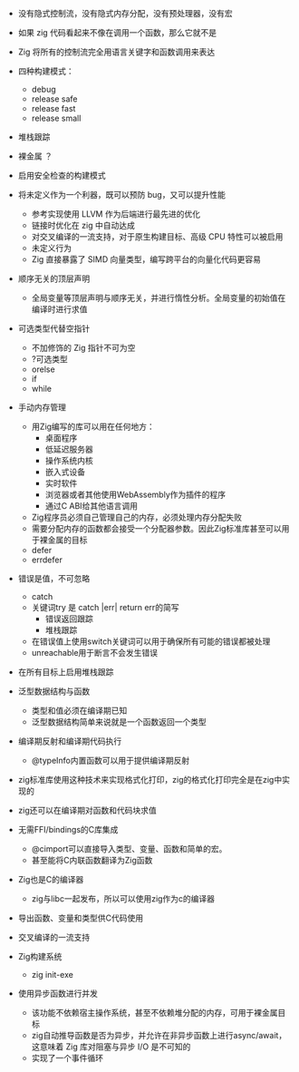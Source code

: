 - 没有隐式控制流，没有隐式内存分配，没有预处理器，没有宏
- 如果 zig 代码看起来不像在调用一个函数，那么它就不是

- Zig 将所有的控制流完全用语言关键字和函数调用来表达

- 四种构建模式：

  - debug
  - release safe
  - release fast
  - release small

- 堆栈跟踪

- 裸金属 ？

- 启用安全检查的构建模式

- 将未定义作为一个利器，既可以预防 bug，又可以提升性能

  - 参考实现使用 LLVM 作为后端进行最先进的优化
  - 链接时优化在 zig 中自动达成
  - 对交叉编译的一流支持，对于原生构建目标、高级 CPU 特性可以被启用
  - 未定义行为
  - Zig 直接暴露了 SIMD 向量类型，编写跨平台的向量化代码更容易

- 顺序无关的顶层声明

  - 全局变量等顶层声明与顺序无关，并进行惰性分析。全局变量的初始值在编译时进行求值

- 可选类型代替空指针

  - 不加修饰的 Zig 指针不可为空
  - ?可选类型
  - orelse
  - if
  - while

- 手动内存管理
  - 用Zig编写的库可以用在任何地方：
    - 桌面程序
    - 低延迟服务器
    - 操作系统内核
    - 嵌入式设备
    - 实时软件
    - 浏览器或者其他使用WebAssembly作为插件的程序
    - 通过C ABI给其他语言调用
  - Zig程序员必须自己管理自己的内存，必须处理内存分配失败
  - 需要分配内存的函数都会接受一个分配器参数。因此Zig标准库甚至可以用于裸金属的目标
  - defer
  - errdefer

- 错误是值，不可忽略
  - catch
  - 关键词try 是 catch |err| return err的简写
    - 错误返回跟踪
    - 堆栈跟踪
  - 在错误值上使用switch关键词可以用于确保所有可能的错误都被处理
  - unreachable用于断言不会发生错误

- 在所有目标上启用堆栈跟踪

- 泛型数据结构与函数
  - 类型和值必须在编译期已知
  - 泛型数据结构简单来说就是一个函数返回一个类型

- 编译期反射和编译期代码执行
  - @typeInfo内置函数可以用于提供编译期反射

- zig标准库使用这种技术来实现格式化打印，zig的格式化打印完全是在zig中实现的

- zig还可以在编译期对函数和代码块求值

- 无需FFI/bindings的C库集成
  - @cimport可以直接导入类型、变量、函数和简单的宏。
  - 甚至能将C内联函数翻译为Zig函数

- Zig也是C的编译器
  - zig与libc一起发布，所以可以使用zig作为c的编译器

- 导出函数、变量和类型供C代码使用

- 交叉编译的一流支持

- Zig构建系统
  - zig init-exe

- 使用异步函数进行并发
  - 该功能不依赖宿主操作系统，甚至不依赖堆分配的内存，可用于裸金属目标
  - zig自动推导函数是否为异步，并允许在非异步函数上进行async/await，这意味着 Zig 库对阻塞与异步 I/O 是不可知的
  - 实现了一个事件循环